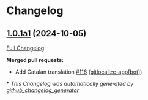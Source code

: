 # Changelog

## [1.0.1a1](https://github.com/OpenVoiceOS/skill-ovos-homescreen/tree/1.0.1a1) (2024-10-05)

[Full Changelog](https://github.com/OpenVoiceOS/skill-ovos-homescreen/compare/1.0.0...1.0.1a1)

**Merged pull requests:**

- Add Catalan translation [\#116](https://github.com/OpenVoiceOS/skill-ovos-homescreen/pull/116) ([gitlocalize-app[bot]](https://github.com/apps/gitlocalize-app))



\* *This Changelog was automatically generated by [github_changelog_generator](https://github.com/github-changelog-generator/github-changelog-generator)*

